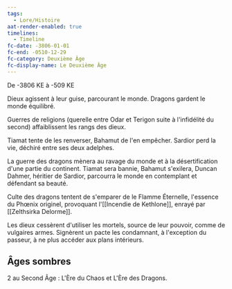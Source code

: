 ```yaml
---
tags:
  - Lore/Histoire
aat-render-enabled: true
timelines:
  - Timeline
fc-date: -3806-01-01
fc-end: -0510-12-29
fc-category: Deuxième Âge
fc-display-name: Le Deuxième Âge
---
```

De -3806 KE à -509 KE

Dieux agissent à leur guise, parcourant le monde.
Dragons gardent le monde équilibré.

Guerres de religions (querelle entre Odar et Terigon suite à l'infidélité du second) affaiblissent les rangs des dieux.

Tiamat tente de les renverser, Bahamut de l'en empêcher. Sardior perd la vie, déchiré entre ses deux adelphes.

La guerre des dragons mènera au ravage du monde et à la désertification d'une partie du continent. Tiamat sera bannie, Bahamut s'exilera, Duncan Dahmer, héritier de Sardior, parcourra le monde en contemplant et défendant sa beauté.

Culte des dragons tentent de s'emparer de le Flamme Éternelle, l'essence du Phœnix originel, provoquant l'[[Incendie de Kethlone]], enrayé par [[Zelthsirka Delorme]].

Les dieux cessèrent d'utiliser les mortels, source de leur pouvoir, comme de vulgaires armes. Signèrent un pacte les condamnant, à l'exception du passeur, à ne plus accéder aux plans intérieurs.

## Âges sombres
2 au Second Âge : L'Ère du Chaos et L'Ère des Dragons.